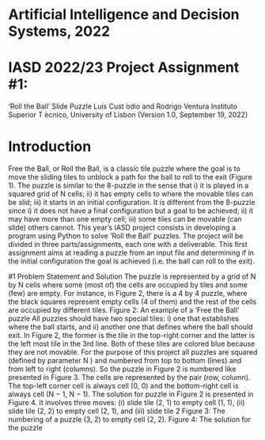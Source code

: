 # Artificial Intelligence and Decision Systems, 2022
# IASD 2022/23 Project Assignment #1:
‘Roll the Ball’ Slide Puzzle
Luis Cust ́odio and Rodrigo Ventura
Instituto Superior T ́ecnico, University of Lisbon
(Version 1.0, September 19, 2022)

# Introduction

Free the Ball, or Roll the Ball, is a classic tile puzzle where the goal is to move the sliding
tiles to unblock a path for the ball to roll to the exit (Figure 1).
The puzzle is similar to the 8-puzzle in the sense that i) it is played in a squared grid of
N cells; ii) it has empty cells to where the movable tiles can be slid; iii) it starts in an initial
configuration. It is different from the 8-puzzle since i) it does not have a final configuration
but a goal to be achieved; ii) it may have more than one empty cell; iii) some tiles can be
movable (can slide) others cannot.
This year’s IASD project consists in developing a program using Python to solve ‘Roll
the Ball’ puzzles. The project will be divided in three parts/assignments, each one with a
deliverable. This first assignment aims at reading a puzzle from an input file and determining
if in the initial configuration the goal is achieved (i.e. the ball can roll to the exit).

#1 Problem Statement and Solution
The puzzle is represented by a grid of N by N cells where some (most of) the cells are
occupied by tiles and some (few) are empty. For instance, in Figure 2, there is a 4 by 4
puzzle, where the black squares represent empty cells (4 of them) and the rest of the cells
are occupied by different tiles.
Figure 2: An example of a ‘Free the Ball’ puzzle
All puzzles should have two special tiles: i) one that establishes where the ball starts,
and ii) another one that defines where the ball should exit. In Figure 2, the former is the
tile in the top-right corner and the latter is the left most tile in the 3rd line. Both of these
tiles are colored blue because they are not movable.
For the purpose of this project all puzzles are squared (defined by parameter N ) and
numbered from top to bottom (lines) and from left to right (columns). So the puzzle in
Figure 2 is numbered like presented in Figure 3. The cells are represented by the pair
(row, column). The top-left corner cell is always cell (0, 0) and the bottom-right cell is
always cell (N − 1, N − 1).
The solution for puzzle in Figure 2 is presented in Figure 4. It involves three moves: (i)
slide tile (2, 1) to empty cell (1, 1), (ii) slide tile (2, 2) to empty cell (2, 1), and (iii) slide tile
2
Figure 3: The numbering of a puzzle
(3, 2) to empty cell (2, 2).
Figure 4: The solution for the puzzle
